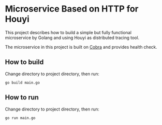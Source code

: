 # Microservice Based on HTTP for Houyi

This project describes how to build a simple but fully functional microservice by Golang and using Houyi as distributed tracing tool.

The microservice in this project is built on [Cobra](https://github.com/spf13/cobra) and provides health check.

## How to build

Change directory to project directory, then run:

```
go build main.go
```

## How to run

Change directory to project directory, then run:

```
go run main.go
```

